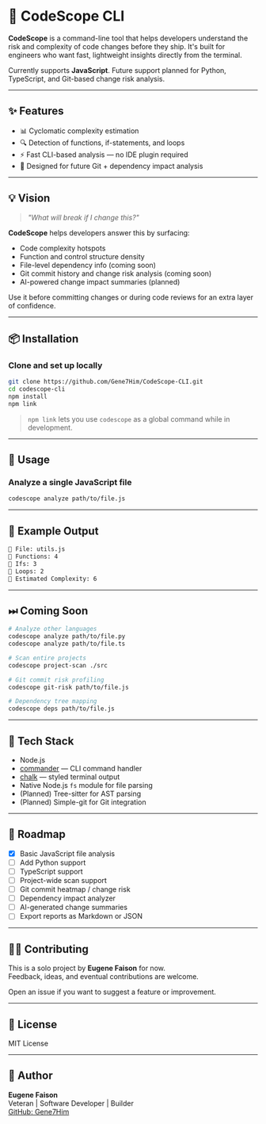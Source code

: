 # 🚦 CodeScope CLI

**CodeScope** is a command-line tool that helps developers understand the risk and complexity of code changes before they ship. It's built for engineers who want fast, lightweight insights directly from the terminal.

Currently supports **JavaScript**. Future support planned for Python, TypeScript, and Git-based change risk analysis.

---

## ✨ Features

- 📊 Cyclomatic complexity estimation  
- 🔍 Detection of functions, if-statements, and loops  
- ⚡ Fast CLI-based analysis — no IDE plugin required  
- 🧠 Designed for future Git + dependency impact analysis  

---

## 💡 Vision

> _"What will break if I change this?"_

**CodeScope** helps developers answer this by surfacing:

- Code complexity hotspots  
- Function and control structure density  
- File-level dependency info (coming soon)  
- Git commit history and change risk analysis (coming soon)  
- AI-powered change impact summaries (planned)  

Use it before committing changes or during code reviews for an extra layer of confidence.

---

## 📦 Installation

### Clone and set up locally

```bash
git clone https://github.com/Gene7Him/CodeScope-CLI.git
cd codescope-cli
npm install
npm link
```

> `npm link` lets you use `codescope` as a global command while in development.

---

## 🔧 Usage

### Analyze a single JavaScript file

```bash
codescope analyze path/to/file.js
```

---

## 🧾 Example Output

```bash
📄 File: utils.js
🔹 Functions: 4
🔹 Ifs: 3
🔹 Loops: 2
🔹 Estimated Complexity: 6
```

---

## ⏭ Coming Soon

```bash
# Analyze other languages
codescope analyze path/to/file.py
codescope analyze path/to/file.ts

# Scan entire projects
codescope project-scan ./src

# Git commit risk profiling
codescope git-risk path/to/file.js

# Dependency tree mapping
codescope deps path/to/file.js
```

---

## 🧪 Tech Stack

- Node.js  
- [commander](https://www.npmjs.com/package/commander) — CLI command handler  
- [chalk](https://www.npmjs.com/package/chalk) — styled terminal output  
- Native Node.js `fs` module for file parsing  
- (Planned) Tree-sitter for AST parsing  
- (Planned) Simple-git for Git integration  

---

## 🧠 Roadmap

- [x] Basic JavaScript file analysis  
- [ ] Add Python support  
- [ ] TypeScript support  
- [ ] Project-wide scan support  
- [ ] Git commit heatmap / change risk  
- [ ] Dependency impact analyzer  
- [ ] AI-generated change summaries  
- [ ] Export reports as Markdown or JSON  

---

## 🧑‍💻 Contributing

This is a solo project by **Eugene Faison** for now.  
Feedback, ideas, and eventual contributions are welcome.

Open an issue if you want to suggest a feature or improvement.

---

## 🪪 License

MIT License

---

## 🙌 Author

**Eugene Faison**  
Veteran | Software Developer | Builder  
[GitHub: Gene7Him](https://github.com/Gene7Him)

